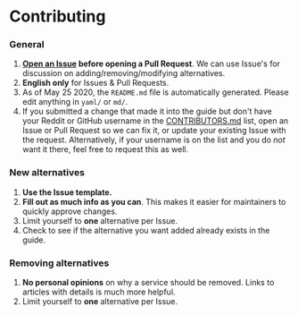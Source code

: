 # Contributing

### General

1. **[Open an Issue](https://github.com/tycrek/degoogle/issues/new/choose) before opening a Pull Request**. We can use Issue's for discussion on adding/removing/modifying alternatives.
2. **English only** for Issues & Pull Requests.
3. As of May 25 2020, the `README.md` file is automatically generated. Please edit anything in `yaml/` or `md/`.
4. If you submitted a change that made it into the guide but don't have your Reddit or GitHub username in the [CONTRIBUTORS.md](../master/CONTRIBUTORS.md) list, open an Issue or Pull Request so we can fix it, or update your existing Issue with the request. Alternatively, if your username is on the list and you do *not* want it there, feel free to request this as well.

### New alternatives

1. **Use the Issue template.**
2. **Fill out as much info as you can**. This makes it easier for maintainers to quickly approve changes.
2. Limit yourself to **one** alternative per Issue.
7. Check to see if the alternative you want added already exists in the guide.

### Removing alternatives

1. **No personal opinions** on why a service should be removed. Links to articles with details is much more helpful.
2. Limit yourself to **one** alternative per Issue.
